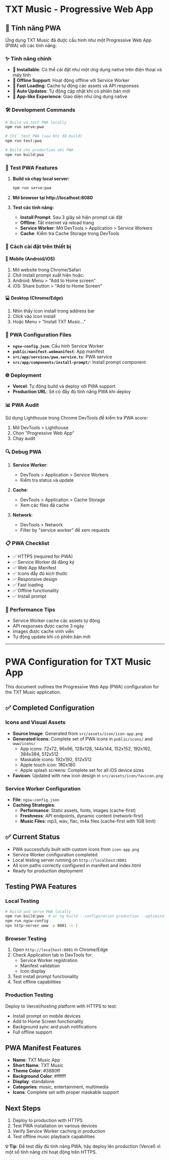 # TXT Music - Progressive Web App

## 🎵 Tính năng PWA

Ứng dụng TXT Music đã được cấu hình như một Progressive Web App (PWA) với các tính năng:

### ✨ Tính năng chính
- **📱 Installable**: Có thể cài đặt như một ứng dụng native trên điện thoại và máy tính
- **🔄 Offline Support**: Hoạt động offline với Service Worker
- **🚀 Fast Loading**: Cache tự động các assets và API responses
- **🔄 Auto Updates**: Tự động cập nhật khi có phiên bản mới
- **📲 App-like Experience**: Giao diện như ứng dụng native

### 🛠️ Development Commands

```bash
# Build và test PWA locally
npm run serve:pwa

# Chỉ test PWA (sau khi đã build)
npm run test:pwa

# Build cho production với PWA
npm run build:pwa
```

### 🧪 Test PWA Features

1. **Build và chạy local server:**
   ```bash
   npm run serve:pwa
   ```

2. **Mở browser tại http://localhost:8080**

3. **Test các tính năng:**
   - **Install Prompt**: Sau 3 giây sẽ hiện prompt cài đặt
   - **Offline**: Tắt internet và reload trang
   - **Service Worker**: Mở DevTools > Application > Service Workers
   - **Cache**: Kiểm tra Cache Storage trong DevTools

### 📱 Cách cài đặt trên thiết bị

#### 📱 Mobile (Android/iOS)
1. Mở website trong Chrome/Safari
2. Chờ install prompt xuất hiện hoặc:
3. Android: Menu > "Add to Home screen"
4. iOS: Share button > "Add to Home Screen"

#### 💻 Desktop (Chrome/Edge)
1. Nhìn thấy icon install trong address bar
2. Click vào icon install
3. Hoặc Menu > "Install TXT Music..."

### 🔧 PWA Configuration Files

- **`ngsw-config.json`**: Cấu hình Service Worker
- **`public/manifest.webmanifest`**: App manifest
- **`src/app/services/pwa.service.ts`**: PWA service
- **`src/app/components/install-prompt/`**: Install prompt component

### 🌐 Deployment

- **Vercel**: Tự động build và deploy với PWA support
- **Production URL**: Sẽ có đầy đủ tính năng PWA khi deploy

### 📊 PWA Audit

Sử dụng Lighthouse trong Chrome DevTools để kiểm tra PWA score:
1. Mở DevTools > Lighthouse
2. Chọn "Progressive Web App"
3. Chạy audit

### 🔍 Debug PWA

1. **Service Worker**:
   - DevTools > Application > Service Workers
   - Kiểm tra status và update

2. **Cache**:
   - DevTools > Application > Cache Storage
   - Xem các files đã cache

3. **Network**:
   - DevTools > Network
   - Filter by "service worker" để xem requests

### 📋 PWA Checklist

- ✅ HTTPS (required for PWA)
- ✅ Service Worker đã đăng ký
- ✅ Web App Manifest
- ✅ Icons đầy đủ kích thước
- ✅ Responsive design
- ✅ Fast loading
- ✅ Offline functionality
- ✅ Install prompt

### 🚀 Performance Tips

- Service Worker cache các assets tự động
- API responses được cache 3 ngày
- Images được cache vĩnh viễn
- Tự động update khi có phiên bản mới

---

# PWA Configuration for TXT Music App

This document outlines the Progressive Web App (PWA) configuration for the TXT Music application.

## ✅ Completed Configuration

### Icons and Visual Assets
- **Source Image**: Generated from `src/assets/icon/icon-app.png`
- **Generated Icons**: Complete set of PWA icons in `public/icons/` and `www/icons/`
  - App icons: 72x72, 96x96, 128x128, 144x144, 152x152, 192x192, 384x384, 512x512
  - Maskable icons: 192x192, 512x512 
  - Apple touch icon: 180x180
  - Apple splash screens: Complete set for all iOS device sizes
- **Favicon**: Updated with new icon design in `src/assets/icon/favicon.png`

### Service Worker Configuration
- **File**: `ngsw-config.json`
- **Caching Strategies**:
  - **Performance**: Static assets, fonts, images (cache-first)
  - **Freshness**: API endpoints, dynamic content (network-first)
  - **Music Files**: mp3, wav, flac, m4a files (cache-first with 1GB limit)

## ✅ Current Status
- PWA successfully built with custom icons from `icon-app.png`
- Service Worker configuration completed
- Local testing server running on `http://localhost:8081`
- All icon paths correctly configured in manifest and index.html
- Ready for production deployment

## Testing PWA Features

### Local Testing
```bash
# Build and serve PWA locally
npm run build:pwa  # or ng build --configuration production --optimization=false
npm run ngsw-config
npx http-server www -p 8081 -c-1
```

### Browser Testing
1. Open `http://localhost:8081` in Chrome/Edge
2. Check Application tab in DevTools for:
   - Service Worker registration
   - Manifest validation
   - Icon display
3. Test install prompt functionality
4. Test offline capabilities

### Production Testing
Deploy to Vercel/hosting platform with HTTPS to test:
- Install prompt on mobile devices
- Add to Home Screen functionality
- Background sync and push notifications
- Full offline support

## PWA Manifest Features
- **Name**: TXT Music App
- **Short Name**: TXT Music  
- **Theme Color**: #3880ff
- **Background Color**: #ffffff
- **Display**: standalone
- **Categories**: music, entertainment, multimedia
- **Icons**: Complete set with proper maskable support

## Next Steps
1. Deploy to production with HTTPS
2. Test PWA installation on various devices
3. Verify Service Worker caching in production
4. Test offline music playback capabilities

**💡 Tip**: Để test đầy đủ tính năng PWA, hãy deploy lên production (Vercel) vì một số tính năng chỉ hoạt động trên HTTPS.
